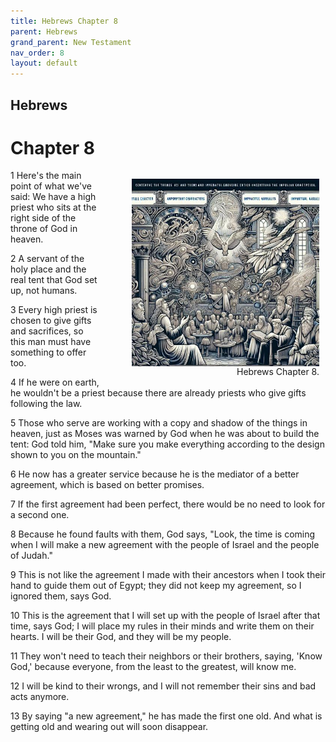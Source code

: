 ```yaml
---
title: Hebrews Chapter 8
parent: Hebrews
grand_parent: New Testament
nav_order: 8
layout: default
---
```


## Hebrews

# Chapter 8

<figure style="float: right; margin-right: 10px;">
    <img src="/assets/Image/Hebrews/500/8.jpg" alt="Hebrews Chapter 8" style="width: 300px; height: 300px; float: right;padding-left: 10px;"/>
    <figcaption style="clear: both;text-align: right;">Hebrews Chapter 8.</figcaption>
</figure>
1 Here's the main point of what we've said: We have a high priest who sits at the right side of the throne of God in heaven.

2 A servant of the holy place and the real tent that God set up, not humans.

3 Every high priest is chosen to give gifts and sacrifices, so this man must have something to offer too.

4 If he were on earth, he wouldn't be a priest because there are already priests who give gifts following the law.

5 Those who serve are working with a copy and shadow of the things in heaven, just as Moses was warned by God when he was about to build the tent: God told him, "Make sure you make everything according to the design shown to you on the mountain."

6 He now has a greater service because he is the mediator of a better agreement, which is based on better promises.

7 If the first agreement had been perfect, there would be no need to look for a second one.

8 Because he found faults with them, God says, "Look, the time is coming when I will make a new agreement with the people of Israel and the people of Judah."

9 This is not like the agreement I made with their ancestors when I took their hand to guide them out of Egypt; they did not keep my agreement, so I ignored them, says God.

10 This is the agreement that I will set up with the people of Israel after that time, says God; I will place my rules in their minds and write them on their hearts. I will be their God, and they will be my people.

11 They won't need to teach their neighbors or their brothers, saying, 'Know God,' because everyone, from the least to the greatest, will know me.

12 I will be kind to their wrongs, and I will not remember their sins and bad acts anymore.

13 By saying "a new agreement," he has made the first one old. And what is getting old and wearing out will soon disappear.


